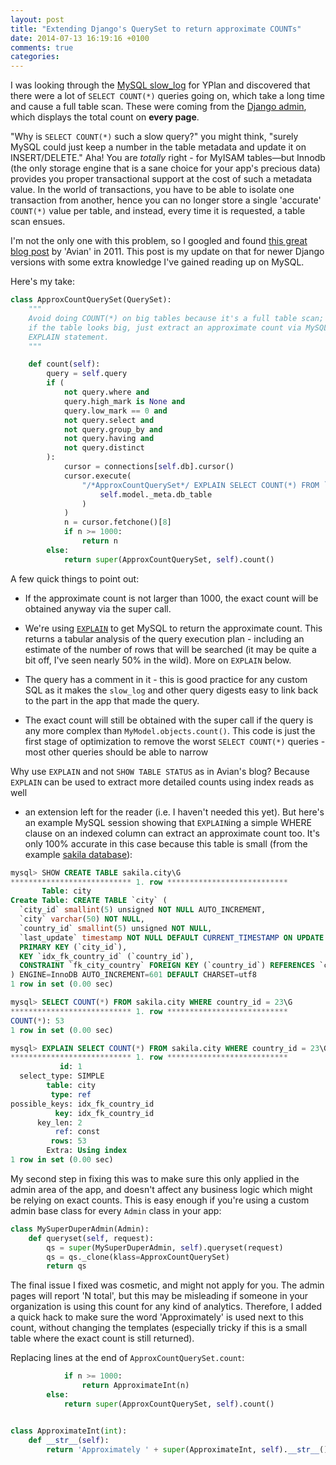 ```yaml
---
layout: post
title: "Extending Django's QuerySet to return approximate COUNTs"
date: 2014-07-13 16:19:16 +0100
comments: true
categories:
---
```


I was looking through the
[MySQL slow_log](http://dev.mysql.com/doc/refman/5.5/en/slow-query-log.html) for
YPlan and discovered that there were a lot of `SELECT COUNT(*)` queries going
on, which take a long time and cause a full table scan. These were coming from
the [Django admin](https://docs.djangoproject.com/en/1.6/ref/contrib/admin/),
which displays the total count on **every page**.


"Why is `SELECT COUNT(*)` such a slow query?" you might think, "surely MySQL
could just keep a number in the table metadata and update it on INSERT/DELETE."
Aha! You are *totally* right - for MyISAM tables&mdash;but Innodb (the only
storage engine that is a sane choice for your app's precious data) provides you
proper transactional support at the cost of such a metadata value. In the world
of transactions, you have to be able to isolate one transaction from another,
hence you can no longer store a single 'accurate' `COUNT(*)` value per table,
and instead, every time it is requested, a table scan ensues.


I'm not the only one with this problem, so I googled and found
[this great blog post](http://www.tablix.org/~avian/blog/archives/2011/07/django_admin_with_large_tables/)
by 'Avian' in 2011. This post is my update on that for newer Django versions
with some extra knowledge I've gained reading up on MySQL.


Here's my take:


```python
class ApproxCountQuerySet(QuerySet):
    """
    Avoid doing COUNT(*) on big tables because it's a full table scan; instead,
    if the table looks big, just extract an approximate count via MySQL's
    EXPLAIN statement.
    """

    def count(self):
        query = self.query
        if (
            not query.where and
            query.high_mark is None and
            query.low_mark == 0 and
            not query.select and
            not query.group_by and
            not query.having and
            not query.distinct
        ):
            cursor = connections[self.db].cursor()
            cursor.execute(
                "/*ApproxCountQuerySet*/ EXPLAIN SELECT COUNT(*) FROM `{}`".format(
                    self.model._meta.db_table
                )
            )
            n = cursor.fetchone()[8]
            if n >= 1000:
                return n
        else:
            return super(ApproxCountQuerySet, self).count()
```


A few quick things to point out:


* If the approximate count is not larger than 1000, the exact count will be
  obtained anyway via the super call.

* We're using [`EXPLAIN`](http://dev.mysql.com/doc/refman/5.5/en/explain.html)
  to get MySQL to return the approximate count. This returns a tabular analysis
  of the query execution plan - including an estimate of the number of rows
  that will be searched (it may be quite a bit off, I've seen nearly 50% in the
  wild). More on `EXPLAIN` below.

* The query has a comment in it - this is good practice for any custom SQL as
  it makes the `slow_log` and other query digests easy to link back to the part
  in the app that made the query.

* The exact count will still be obtained with the super call if the query is
  any more complex than `MyModel.objects.count()`. This code is just the first
  stage of optimization to remove the worst `SELECT COUNT(*)` queries - most
  other queries should be able to narrow


Why use `EXPLAIN` and not `SHOW TABLE STATUS` as in Avian's blog? Because
`EXPLAIN` can be used to extract more detailed counts using index reads as well
- an extension left for the reader (i.e. I haven't needed this yet). But here's
an example MySQL session showing that `EXPLAIN`ing a simple WHERE clause on an
indexed column can extract an approximate count too. It's only 100% accurate in this
case because this table is small (from the example
[sakila database](http://dev.mysql.com/doc/sakila/en/)):

```sql
mysql> SHOW CREATE TABLE sakila.city\G
*************************** 1. row ***************************
       Table: city
Create Table: CREATE TABLE `city` (
  `city_id` smallint(5) unsigned NOT NULL AUTO_INCREMENT,
  `city` varchar(50) NOT NULL,
  `country_id` smallint(5) unsigned NOT NULL,
  `last_update` timestamp NOT NULL DEFAULT CURRENT_TIMESTAMP ON UPDATE CURRENT_TIMESTAMP,
  PRIMARY KEY (`city_id`),
  KEY `idx_fk_country_id` (`country_id`),
  CONSTRAINT `fk_city_country` FOREIGN KEY (`country_id`) REFERENCES `country` (`country_id`) ON UPDATE CASCADE
) ENGINE=InnoDB AUTO_INCREMENT=601 DEFAULT CHARSET=utf8
1 row in set (0.00 sec)

mysql> SELECT COUNT(*) FROM sakila.city WHERE country_id = 23\G
*************************** 1. row ***************************
COUNT(*): 53
1 row in set (0.00 sec)

mysql> EXPLAIN SELECT COUNT(*) FROM sakila.city WHERE country_id = 23\G
*************************** 1. row ***************************
           id: 1
  select_type: SIMPLE
        table: city
         type: ref
possible_keys: idx_fk_country_id
          key: idx_fk_country_id
      key_len: 2
          ref: const
         rows: 53
        Extra: Using index
1 row in set (0.00 sec)
```


My second step in fixing this was to make sure this only applied in the admin
area of the app, and doesn't affect any business logic which might be relying
on exact counts. This is easy enough if you're using a custom admin base class
for every `Admin` class in your app:


```python
class MySuperDuperAdmin(Admin):
    def queryset(self, request):
        qs = super(MySuperDuperAdmin, self).queryset(request)
        qs = qs._clone(klass=ApproxCountQuerySet)
        return qs
```


The final issue I fixed was cosmetic, and might not apply for you. The admin
pages will report 'N total', but this may be misleading if someone in your
organization is using this count for any kind of analytics. Therefore, I added
a quick hack to make sure the word 'Approximately' is used next to this count,
without changing the templates (especially tricky if this is a small table
where the exact count is still returned).

Replacing lines at the end of `ApproxCountQuerySet.count`:

```python
            if n >= 1000:
                return ApproximateInt(n)
        else:
            return super(ApproxCountQuerySet, self).count()


class ApproximateInt(int):
    def __str__(self):
        return 'Approximately ' + super(ApproximateInt, self).__str__()
```
